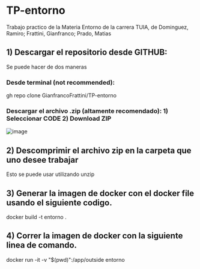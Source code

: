 # TP-entorno
Trabajo practico de la Materia Entorno de la carrera TUIA, de Dominguez, Ramiro; Frattini, Gianfranco; Prado, Matias

## 1) Descargar el repositorio desde GITHUB:

Se puede hacer de dos maneras 

### Desde terminal (not recommended):
gh repo clone GianfrancoFrattini/TP-entorno

### Descargar el archivo .zip (altamente recomendado): 1) Seleccionar CODE 2) Download ZIP

![image](https://github.com/GianfrancoFrattini/TP-entorno/assets/105806173/675f782f-ea88-4fec-9049-bff27d3c34bb)

## 2) Descomprimir el archivo zip en la carpeta que uno desee trabajar

Esto se puede usar utilizando unzip

## 3) Generar la imagen de docker con el docker file usando el siguiente codigo.

docker build -t entorno .

## 4) Correr la imagen de docker con la siguiente linea de comando.

docker run -it -v "$(pwd)":/app/outside entorno

